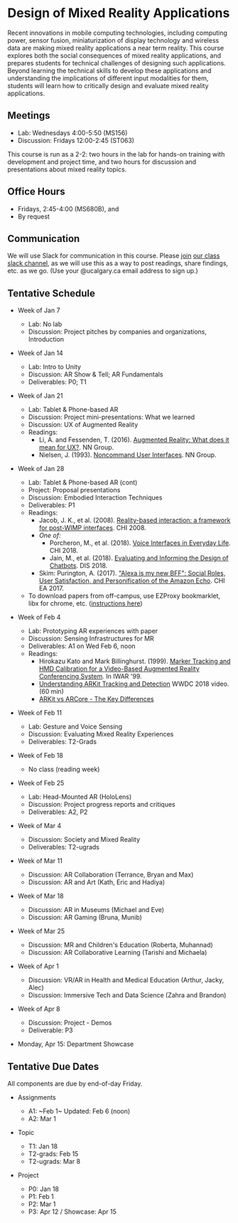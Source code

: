 # Design of Mixed Reality Applications

Recent innovations in mobile computing technologies, including computing power, sensor fusion, miniaturization of display technology and wireless data are making mixed reality applications a near term reality. This course explores both the social consequences of mixed reality applications, and prepares students for technical challenges of designing such applications. Beyond learning the technical skills to develop these applications and understanding the implications of different input modalities for them, students will learn how to critically design and evaluate mixed reality applications.

## Meetings
* Lab: Wednesdays 4:00-5:50 (MS156)
* Discussion: Fridays 12:00-2:45 (ST063)

This course is run as a 2-2: two hours in the lab for hands-on training with development and project time, and two hours for discussion and presentations about mixed reality topics.

## Office Hours
* Fridays, 2:45-4:00 (MS680B), and
* By request

## Communication

We will use Slack for communication in this course. Please [join](https://join.slack.com/t/cpscmixedreal-8e84362/signup) [our class slack channel](http://cpscmixedreal-8e84362.slack.com), as we will use this as a way to post readings, share findings, etc. as we go. (Use your @ucalgary.ca email address to sign up.)

## Tentative Schedule

* Week of Jan 7
    * Lab: No lab
    * Discussion: Project pitches by companies and organizations, Introduction

* Week of Jan 14
	* Lab: Intro to Unity
	* Discussion: AR Show & Tell; AR Fundamentals
	* Deliverables: P0; T1

* Week of Jan 21
	* Lab: Tablet & Phone-based AR
	* Discussion: Project mini-presentations: What we learned
	* Discussion: UX of Augmented Reality
	* Readings:
		* Li, A. and Fessenden, T. (2016). [Augmented Reality: What does it mean for UX?](https://www.nngroup.com/articles/augmented-reality-ux/). NN Group.
		* Nielsen, J. (1993). [Noncommand User Interfaces](https://www.nngroup.com/articles/noncommand/). NN Group. 

* Week of Jan 28
	* Lab: Tablet & Phone-based AR (cont)
	* Project: Proposal presentations
	* Discussion: Embodied Interaction Techniques
	* Deliverables: P1
	* Readings:
		* Jacob, J. K., et al. (2008). [Reality-based interaction: a framework for post-WIMP interfaces](https://dl.acm.org/citation.cfm?id=1357089). CHI 2008.
		* _One of:_
			* Porcheron, M., et al. (2018). [Voice Interfaces in Everyday Life](https://dl.acm.org/citation.cfm?id=3174214). CHI 2018.
			* Jain, M., et al. (2018). [Evaluating and Informing the Design of Chatbots](https://dl.acm.org/citation.cfm?id=3196735). DIS 2018.
		* Skim: Purington, A. (2017). ["Alexa is my new BFF": Social Roles, User Satisfaction, and Personification of the Amazon Echo](https://dl.acm.org/citation.cfm?id=3053246). CHI EA 2017.
	* To download papers from off-campus, use EZProxy bookmarklet, libx for chrome, etc. ([instructions here](https://library.ucalgary.ca/c.php?g=255563&p=1704031))

* Week of Feb 4
	* Lab: Prototyping AR experiences with paper
	* Discussion: Sensing Infrastructures for MR
	* Deliverables: A1 on Wed Feb 6, noon
	* Readings:
		* Hirokazu Kato and Mark Billinghurst. (1999). [Marker Tracking and HMD Calibration for a Video-Based Augmented Reality Conferencing System](https://vs.inf.ethz.ch/edu/SS2005/DS/papers/ar/kato-artoolkit.pdf). In IWAR '99.
		* [Understanding ARKit Tracking and Detection](https://developer.apple.com/videos/play/wwdc2018/610/) WWDC 2018 video. (60 min)
		* [ARKit vs ARCore - The Key Differences](https://www.newgenapps.com/blog/arkit-vs-arcore-the-key-differences)

* Week of Feb 11
	* Lab: Gesture and Voice Sensing
	* Discussion: Evaluating Mixed Reality Experiences
	* Deliverables: T2-Grads

* Week of Feb 18
	* No class (reading week)

* Week of Feb 25
	* Lab: Head-Mounted AR (HoloLens)
	* Discussion: Project progress reports and critiques
	* Deliverables: A2, P2

* Week of Mar 4
	* Discussion: Society and Mixed Reality
	* Deliverables: T2-ugrads

* Week of Mar 11
	* Discussion: AR Collaboration (Terrance, Bryan and Max)
	* Discussion: AR and Art (Kath, Eric and Hadiya)

* Week of Mar 18
	* Discussion: AR in Museums (Michael and Eve)
	* Discussion: AR Gaming (Bruna, Munib)

* Week of Mar 25
	* Discussion: MR and Children's Education (Roberta, Muhannad)
	* Discussion: AR Collaborative Learning (Tarishi and Michaela)

* Week of Apr 1
	* Discussion: VR/AR in Health and Medical Education (Arthur, Jacky, Alec)
	* Discussion: Immersive Tech and Data Science (Zahra and Brandon)

* Week of Apr 8
	* Discussion: Project - Demos
	* Deliverable: P3

* Monday, Apr 15: Department Showcase

## Tentative Due Dates

All components are due by end-of-day Friday.

* Assignments
	* A1: ~Feb 1~ Updated: Feb 6 (noon)
	* A2: Mar 1

* Topic
	* T1: Jan 18
	* T2-grads: Feb 15
	* T2-ugrads: Mar 8

* Project
	* P0: Jan 18
	* P1: Feb 1
	* P2: Mar 1
	* P3: Apr 12 / Showcase: Apr 15

